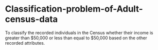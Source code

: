 # Classification-problem-of-Adult-census-data
To classify the recorded individuals in the Census whether their income is greater than $50,000 or less than equal to $50,000 based on the other recorded attributes.
